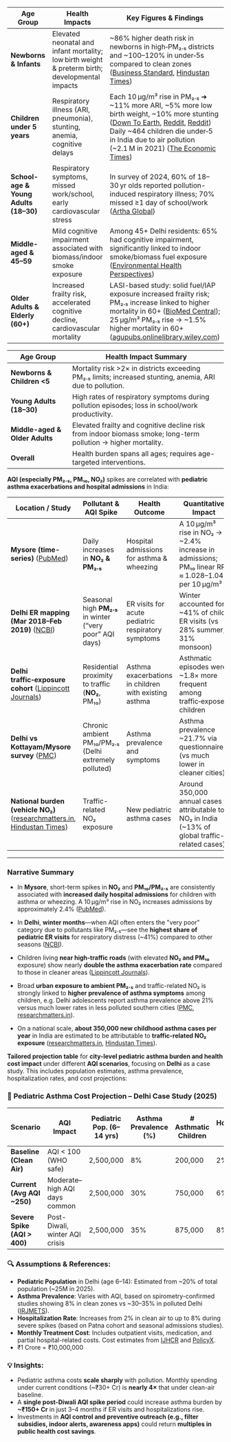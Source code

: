 | **Age Group**                         | **Health Impacts**                                                                              | **Key Figures & Findings**                                                                                                                                                                                                                                 |
| ------------------------------------- | ----------------------------------------------------------------------------------------------- | ---------------------------------------------------------------------------------------------------------------------------------------------------------------------------------------------------------------------------------------------------------- |
| **Newborns & Infants**                | Elevated neonatal and infant mortality; low birth weight & preterm birth; developmental impacts | \~86% higher death risk in newborns in high‑PM₂.₅ districts and \~100–120% in under‑5s compared to clean zones ([Business Standard][1], [Hindustan Times][2])                                                                                              |
| **Children under 5 years**            | Respiratory illness (ARI, pneumonia), stunting, anemia, cognitive delays                        | Each 10 μg/m³ rise in PM₂.₅ ➜ \~11% more ARI, \~5% more low birth weight, \~10% more stunting ([Down To Earth][3], [Reddit][4], [Reddit][5])<br>Daily \~464 children die under‑5 in India due to air pollution (\~2.1 M in 2021) ([The Economic Times][6]) |
| **School-age & Young Adults (18–30)** | Respiratory symptoms, missed work/school, early cardiovascular stress                           | In survey of 2024, 60% of 18–30 yr olds reported pollution-induced respiratory illness; 70% missed ≥1 day of school/work ([Artha Global][7])                                                                                                               |
| **Middle-aged & 45–59**               | Mild cognitive impairment associated with biomass/indoor smoke exposure                         | Among 45+ Delhi residents: 65% had cognitive impairment, significantly linked to indoor smoke/biomass fuel exposure ([Environmental Health Perspectives][8])                                                                                               |
| **Older Adults & Elderly (60+)**      | Increased frailty risk, accelerated cognitive decline, cardiovascular mortality                 | LASI-based study: solid fuel/IAP exposure increased frailty risk; PM₂.₅ increase linked to higher mortality in 60+ ([BioMed Central][9]); 25 μg/m³ PM₂.₅ rise → \~1.5% higher mortality in 60+ ([agupubs.onlinelibrary.wiley.com][10])                     |

[1]: https://www.business-standard.com/india-news/air-pollution-in-indian-cities-raises-death-risk-across-age-groups-study-124082700470_1.html?utm_source=chatgpt.com "Air pollution in Indian cities raises death risk across age groups: Study | India News - Business Standard"
[2]: https://www.hindustantimes.com/lifestyle/health/air-pollution-in-indian-districts-significantly-increased-death-risk-across-age-groups-study-finds-101724746983217.html?utm_source=chatgpt.com "Air pollution in Indian districts significantly increased death risk across age groups, study finds | Health - Hindustan Times"
[3]: https://www.downtoearth.org.in/air/gassed-how-air-pollution-is-causing-greater-loss-of-healthy-life-years-in-children-compared-to-older-people-93151?utm_source=chatgpt.com "Gassed: How air pollution is causing greater loss of healthy life years in children compared to olde"
[4]: https://www.reddit.com/r/IndiaSpeaks/comments/ylor5s?utm_source=chatgpt.com "Health effects of air pollution: PM2.5 particles are easily inhaled and absorbed by the lungs into the bloodstream, leading to a host of ill effects that manifest in cardiovascular illnesses, leading to a higher mortality and disease burden. Children are the worst affected."
[5]: https://www.reddit.com/r/IndiaSpeaks/comments/17lw9iy?utm_source=chatgpt.com "If India were to reduce its PM 2.5 levels according to the norms, the overall children's health would improve drastically"
[6]: https://economictimes.indiatimes.com/news/india/air-pollution-every-day-464-children-in-india-die-report/articleshow/111133693.cms?utm_source=chatgpt.com "Air pollution: Every day, 464 children in India die: Report - The Economic Times"
[7]: https://artha.global/reports/air-pollution-in-india-a-crisis-affecting-health-and-economy/?utm_source=chatgpt.com "Survey | The Health and Economic Impact of India’s Air Pollution Crisis – Artha Global"
[8]: https://ehp.niehs.nih.gov/doi/10.1289/JHP1375?utm_source=chatgpt.com "Indo-US Conference on Climate Change Impacts on Occupational and Environmental Health (CliCON-OEH 2025) | Environmental Health Perspectives | Vol. 13, No. 1"
[9]: https://archpublichealth.biomedcentral.com/articles/10.1186/s13690-025-01616-1?utm_source=chatgpt.com "Association of frailty with indoor air pollution among older adults and elderly population as per gender and age group: insights from Longitudinal Aging Study in India (LASI-1st Wave) | Archives of Public Health | Full Text"
[10]: https://agupubs.onlinelibrary.wiley.com/doi/10.1029/2023GH000968?utm_source=chatgpt.com "Air Pollution and Mortality in India: Investigating the Nexus of Ambient and Household Pollution Across Life Stages - Adhikary - 2024 - GeoHealth - Wiley Online Library"


| **Age Group**                   | **Health Impact Summary**                                                                                   |
|--------------------------------|-------------------------------------------------------------------------------------------------------------|
| **Newborns & Children <5**     | Mortality risk >2× in districts exceeding PM₂.₅ limits; increased stunting, anemia, ARI due to pollution.  |
| **Young Adults (18–30)**       | High rates of respiratory symptoms during pollution episodes; loss in school/work productivity.            |
| **Middle-aged & Older Adults** | Elevated frailty and cognitive decline risk from indoor biomass smoke; long-term pollution → higher mortality. |
| **Overall**                    | Health burden spans all ages; requires age-targeted interventions.                                          |

**AQI (especially PM₂.₅, PM₁₀, NO₂)** spikes are correlated with **pediatric asthma exacerbations and hospital admissions** in India:

| **Location / Study**                                                              | **Pollutant & AQI Spike**                                | **Health Outcome**                                    | **Quantitative Impact**                                                                           |
| --------------------------------------------------------------------------------- | -------------------------------------------------------- | ----------------------------------------------------- | ------------------------------------------------------------------------------------------------- |
| **Mysore (time-series)** ([PubMed][1])                                            | Daily increases in **NO₂ & PM₂.₅**                       | Hospital admissions for asthma & wheezing             | A 10 µg/m³ rise in NO₂ → \~2.4% increase in admissions; PM₁₀ linear RR ≈ 1.028–1.043 per 10 µg/m³ |
| **Delhi ER mapping (Mar 2018–Feb 2019)** ([NCBI][2])                              | Seasonal high **PM₂.₅** in winter (“very poor” AQI days) | ER visits for acute pediatric respiratory symptoms    | Winter accounted for \~41% of child ER visits (vs 28% summer, 31% monsoon)                        |
| **Delhi traffic‑exposure cohort** ([Lippincott Journals][3])                      | Residential proximity to traffic (**NO₂**, PM₁₀)         | Asthma exacerbations in children with existing asthma | Asthmatic episodes were \~1.8× more frequent among traffic‑exposed children                       |
| **Delhi vs Kottayam/Mysore survey** ([PMC][4])                                    | Chronic ambient PM₁₀/PM₂.₅ (Delhi extremely polluted)    | Asthma prevalence and symptoms                        | Asthma prevalence \~21.7% via questionnaire (vs much lower in cleaner cities)                     |
| **National burden (vehicle NO₂)** ([researchmatters.in][5], [Hindustan Times][6]) | Traffic-related NO₂ exposure                             | New pediatric asthma cases                            | Around 350,000 annual cases attributable to NO₂ in India (\~13% of global traffic-related cases)  |

---

### &#x20;Narrative Summary

* In **Mysore**, short-term spikes in **NO₂** and **PM₁₀/PM₂.₅** are consistently associated with **increased daily hospital admissions** for children with asthma or wheezing. A 10 µg/m³ rise in NO₂ increases admissions by approximately 2.4% ([PubMed][1]).

* In **Delhi**, **winter months**—when AQI often enters the "very poor" category due to pollutants like PM₂.₅—see the **highest share of pediatric ER visits** for respiratory distress (\~41%) compared to other seasons ([NCBI][2]).

* Children living **near high-traffic roads** (with elevated **NO₂ and PM₁₀** exposure) show nearly **double the asthma exacerbation rate** compared to those in cleaner areas ([Lippincott Journals][3]).

* Broad **urban exposure to ambient PM₂.₅** and traffic-related NO₂ is strongly linked to **higher prevalence of asthma symptoms** among children, e.g. Delhi adolescents report asthma prevalence above 21% versus much lower rates in less polluted southern cities ([PMC][4], [researchmatters.in][5]).

* On a national scale, **about 350,000 new childhood asthma cases per year** in India are estimated to be attributable to **traffic-related NO₂ exposure** ([researchmatters.in][5], [Hindustan Times][6]).



[1]: https://pubmed.ncbi.nlm.nih.gov/37628320/?utm_source=chatgpt.com "Effects of Ambient Air Pollutants on Hospital Admissions among Children Due to Asthma and Wheezing-Associated Lower Respiratory Infections in Mysore, India: A Time Series Study - PubMed"
[2]: https://www.ncbi.nlm.nih.gov/pmc/articles/PMC10231737/?utm_source=chatgpt.com "Geographic information system-based mapping of air pollution & emergency room visits of patients for acute respiratory symptoms in Delhi, India (March 2018-February 2019) - PMC"
[3]: https://journals.lww.com/ijaa/fulltext/2018/32020/study_on_impact_of_air_pollution_on_asthma_among.6.aspx?utm_source=chatgpt.com "Indian Journal of Allergy, Asthma and Immunology"
[4]: https://pmc.ncbi.nlm.nih.gov/articles/PMC8509169/?utm_source=chatgpt.com "Association between air pollution, body mass index, respiratory symptoms, and asthma among adolescent school children living in Delhi, India - PMC"
[5]: https://researchmatters.in/news/each-year-about-350000-new-cases-asthma-reported-among-kids-india?utm_source=chatgpt.com "Each year, about 350,000 new cases of asthma reported among kids in India | Research Matters"
[6]: https://www.hindustantimes.com/india-news/4-million-kids-get-asthma-every-year-due-to-vehicular-pollution-report/story-bzGzRinwdB9KlVi6MVUq9L.html?utm_source=chatgpt.com "4 million kids get asthma every year due to vehicular pollution: Report | Latest News India - Hindustan Times"

**Tailored projection table** for **city-level pediatric asthma burden and health cost impact** under different **AQI scenarios**, focusing on **Delhi** as a case study. This includes population estimates, asthma prevalence, hospitalization rates, and cost projections:


### 🏥 **Pediatric Asthma Cost Projection – Delhi Case Study (2025)**

| **Scenario**                 | **AQI Impact**                 | **Pediatric Pop. (6–14 yrs)** | **Asthma Prevalence (%)** | **# Asthmatic Children** | **Hospitalization Rate (%)** | **Est. Hospitalizations** | **Monthly Cost/Child (₹)** | **Total Direct Monthly Cost (₹)** | **Annual Cost (₹ Crore)** |
| ---------------------------- | ------------------------------ | ----------------------------- | ------------------------- | ------------------------ | ---------------------------- | ------------------------- | -------------------------- | --------------------------------- | ------------------------- |
| **Baseline (Clean Air)**     | AQI < 100 (WHO safe)           | 2,500,000                     | 8%                        | 200,000                  | 2%                           | 4,000                     | ₹410                       | ₹8.2 Cr                           | ₹98.4 Cr (\~\$12M)        |
| **Current (Avg AQI \~250)**  | Moderate–high AQI days common  | 2,500,000                     | 30%                       | 750,000                  | 6%                           | 45,000                    | ₹410                       | ₹30.75 Cr                         | ₹369 Cr (\~\$44M)         |
| **Severe Spike (AQI > 400)** | Post-Diwali, winter AQI crisis | 2,500,000                     | 35%                       | 875,000                  | 8%                           | 70,000                    | ₹500 (incl. ER visits)     | ₹43.75 Cr                         | ₹525 Cr (\~\$63M)         |


### 🔍 Assumptions & References:

* **Pediatric Population** in Delhi (age 6–14): Estimated from \~20% of total population (\~25M in 2025).
* **Asthma Prevalence**: Varies with AQI, based on spirometry-confirmed studies showing 8% in clean zones vs \~30–35% in polluted Delhi ([IRJMETS](https://www.irjmets.com/uploadedfiles/paper/issue_12_december_2024/65386/final/fin_irjmets1734671703.pdf)).
* **Hospitalization Rate**: Increases from 2% in clean air to up to 8% during severe spikes (based on Patna cohort and seasonal admissions studies).
* **Monthly Treatment Cost**: Includes outpatient visits, medication, and partial hospital-related costs. Cost estimates from [IJHCR](https://ijhcr.com/index.php/ijhcr/article/view/4962) and [PolicyX](https://www.policyx.com/health-insurance/articles/asthma-treatment-cost-in-india/).
* ₹1 Crore = ₹10,000,000



### 💡 Insights:

* Pediatric asthma costs **scale sharply** with pollution. Monthly spending under current conditions (\~₹30+ Cr) is **nearly 4×** that under clean-air baseline.
* A **single post-Diwali AQI spike period** could increase asthma burden by **\~₹150+ Cr** in just 3–4 months if ER visits and hospitalizations rise.
* Investments in **AQI control and preventive outreach (e.g., filter subsidies, indoor alerts, awareness apps)** could return **multiples in public health cost savings**.



